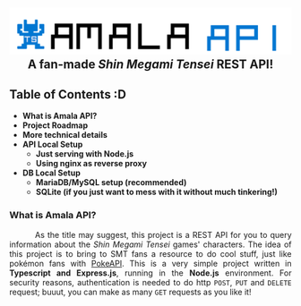 <h2 align="center">
<img src="https://github.com/bruno-iskeiti/Amala-API/blob/050577deca60b4a524f4bfb612cf9c1abed7e529/public/images/logo.png" alt="project logo"> <br>
A fan-made <i>Shin Megami Tensei</i> REST API!
<br>
</h2>

<h2>Table of Contents :D</h2>

* **What is Amala API?**
* **Project Roadmap**
* **More technical details**
* **API Local Setup**
	* **Just serving with Node.js**
    * **Using nginx as reverse proxy**
* **DB Local Setup**
	* **MariaDB/MySQL setup (recommended)**
    * **SQLite (if you just want to mess with it without much tinkering!)**


<h3 size="300px">What is Amala API?</h3>
  <div align="justify">&nbsp;&nbsp;&nbsp;&nbsp;&nbsp;&nbsp;&nbsp;&nbsp; As the title may suggest, this project is a REST API for you to query information about the <i>Shin Megami Tensei</i> games'  characters. The idea of this project is to bring to SMT fans a resource to do cool stuff, just like pokémon fans with <a href="https://pokeapi.co">PokeAPI</a>. This is a very simple project written in <b>Typescript and Express.js</b>, running in the <b>Node.js</b> environment. For security reasons, authentication is needed to do http <code>POST</code>, <code>PUT</code> and <code>DELETE</code> request; buuut, you can make as many <code>GET</code> requests as you like it!</div>